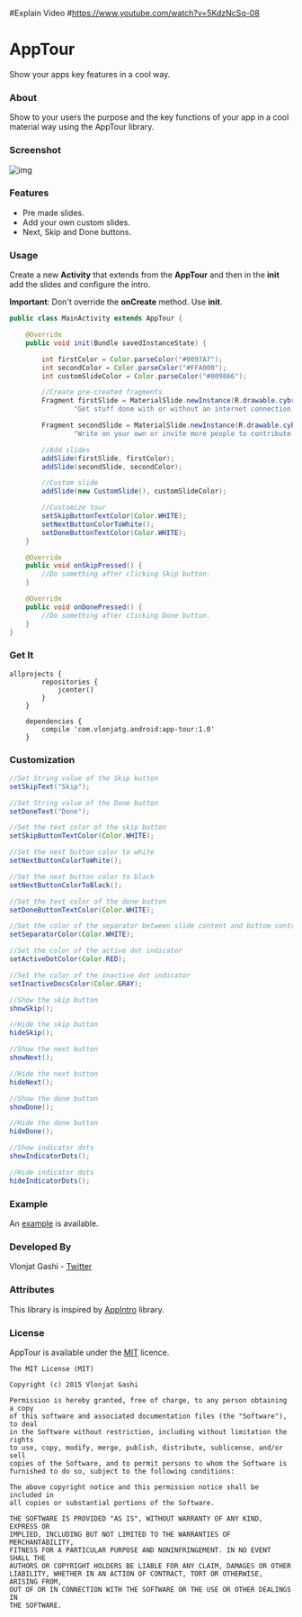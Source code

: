 #Explain Video 
#https://www.youtube.com/watch?v=5KdzNcSq-08


# AppTour
Show your apps key features in a cool way.

### About

Show to your users the purpose and the key functions of your app in a cool material way using the AppTour library.

### Screenshot

![img](http://i.imgur.com/fG2aNUn.gif)

### Features

- Pre made slides.
- Add your own custom slides.
- Next, Skip and Done buttons.

### Usage

Create a new **Activity** that extends from the **AppTour** and then in the **init** add the slides and configure the intro.

**Important**: Don't override the **onCreate** method. Use **init**.

```java
public class MainActivity extends AppTour {

    @Override
    public void init(Bundle savedInstanceState) {

        int firstColor = Color.parseColor("#0097A7");
        int secondColor = Color.parseColor("#FFA000");
        int customSlideColor = Color.parseColor("#009866");

        //Create pre-created fragments
        Fragment firstSlide = MaterialSlide.newInstance(R.drawable.cybr, "Presentations on the go",
                "Get stuff done with or without an internet connection.", Color.WHITE, Color.WHITE);

        Fragment secondSlide = MaterialSlide.newInstance(R.drawable.cybr, "Share and edit together",
                "Write on your own or invite more people to contribute.", Color.WHITE, Color.WHITE);

        //Add slides
        addSlide(firstSlide, firstColor);
        addSlide(secondSlide, secondColor);

        //Custom slide
        addSlide(new CustomSlide(), customSlideColor);

        //Customize tour
        setSkipButtonTextColor(Color.WHITE);
        setNextButtonColorToWhite();
        setDoneButtonTextColor(Color.WHITE);
    }

    @Override
    public void onSkipPressed() {
        //Do something after clicking Skip button.
    }

    @Override
    public void onDonePressed() {
        //Do something after clicking Done button.
    }
}
```

### Get It

```
allprojects {
        repositories {
            jcenter()
        }
    }

    dependencies {
        compile 'com.vlonjatg.android:app-tour:1.0'
    }
```

### Customization

```java
//Set String value of the Skip button
setSkipText("Skip");

//Set String value of the Done button
setDoneText("Done");

//Set the text color of the skip button
setSkipButtonTextColor(Color.WHITE);

//Set the next button color to white
setNextButtonColorToWhite();

//Set the next button color to black
setNextButtonColorToBlack();

//Set the text color of the done button
setDoneButtonTextColor(Color.WHITE);

//Set the color of the separator between slide content and bottom controls
setSeparatorColor(Color.WHITE);

//Set the color of the active dot indicator
setActiveDotColor(Color.RED);

//Set the color of the inactive dot indicator
setInactiveDocsColor(Color.GRAY);

//Show the skip button
showSkip();

//Hide the skip button
hideSkip();

//Show the next button
showNext();

//Hide the next button
hideNext();

//Show the done button
showDone();

//Hide the done button
hideDone();

//Show indicator dots
showIndicatorDots();

//Hide indicator dots
hideIndicatorDots();
```

### Example

An [example](https://github.com/vlonjatg/AppTour/tree/master/sample) is available.

### Developed By

Vlonjat Gashi - [Twitter](https://twitter.com/vlonjatg)

### Attributes

This library is inspired by [AppIntro](https://github.com/PaoloRotolo/AppIntro) library.

### License

AppTour is available under the [MIT](http://opensource.org/licenses/MIT) licence.

```
The MIT License (MIT)

Copyright (c) 2015 Vlonjat Gashi

Permission is hereby granted, free of charge, to any person obtaining a copy
of this software and associated documentation files (the "Software"), to deal
in the Software without restriction, including without limitation the rights
to use, copy, modify, merge, publish, distribute, sublicense, and/or sell
copies of the Software, and to permit persons to whom the Software is
furnished to do so, subject to the following conditions:

The above copyright notice and this permission notice shall be included in
all copies or substantial portions of the Software.

THE SOFTWARE IS PROVIDED "AS IS", WITHOUT WARRANTY OF ANY KIND, EXPRESS OR
IMPLIED, INCLUDING BUT NOT LIMITED TO THE WARRANTIES OF MERCHANTABILITY,
FITNESS FOR A PARTICULAR PURPOSE AND NONINFRINGEMENT. IN NO EVENT SHALL THE
AUTHORS OR COPYRIGHT HOLDERS BE LIABLE FOR ANY CLAIM, DAMAGES OR OTHER
LIABILITY, WHETHER IN AN ACTION OF CONTRACT, TORT OR OTHERWISE, ARISING FROM,
OUT OF OR IN CONNECTION WITH THE SOFTWARE OR THE USE OR OTHER DEALINGS IN
THE SOFTWARE.
```
